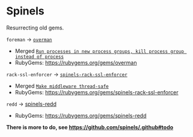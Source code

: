# Spinels

Resurrecting old gems.

`foreman` → [`overman`](https://github.com/spinels/overman)

* Merged [`Run processes in new process groups, kill process group instead of process`](https://github.com/spinels/overman/pull/1)
* RubyGems: https://rubygems.org/gems/overman

`rack-ssl-enforcer` → [`spinels-rack-ssl-enforcer`](https://github.com/spinels/rack-ssl-enforcer)

* Merged [`Make middleware thread-safe`](https://github.com/spinels/rack-ssl-enforcer/pull/2)
* RubyGems: https://rubygems.org/gems/spinels-rack-ssl-enforcer

`redd` → [spinels-redd](https://github.com/spinels/redd)

* RubyGems: https://rubygems.org/gems/spinels-redd


**There is more to do, see https://github.com/spinels/.github#todo**
